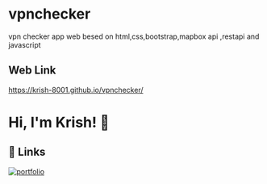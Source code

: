 # vpnchecker

vpn checker app web besed on html,css,bootstrap,mapbox api ,restapi and javascript




## Web Link

https://krish-8001.github.io/vpnchecker/
  
# Hi, I'm Krish! 👋

  
## 🔗 Links
[![portfolio](https://img.shields.io/badge/my_portfolio-000?style=for-the-badge&logo=ko-fi&logoColor=white)](https://github.com/krish-8001)

